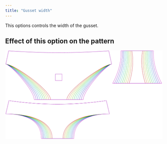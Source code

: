 ```yaml
---
title: "Gusset width"
---
```


This options controls the width of the gusset.

## Effect of this option on the pattern

![This image shows the effect of this option by superimposing several variants that have a different value for this option](ursula_gussetwidth_sample.svg "Effect of this option on the pattern")
